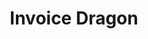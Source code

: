 ---
codehost: https://github.com/https://github.com/LaniJ/Invoice-Receipt-Generator
logohandle: invoicedragon
sort: invoicedragon
title: Invoice Dragon
website: https://invoicedragon.com/
---